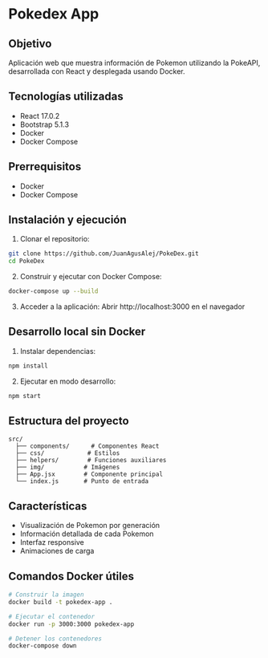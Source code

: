 # Pokedex App

## Objetivo

Aplicación web que muestra información de Pokemon utilizando la PokeAPI, desarrollada con React y desplegada usando Docker.

## Tecnologías utilizadas

- React 17.0.2
- Bootstrap 5.1.3
- Docker
- Docker Compose

## Prerrequisitos

- Docker
- Docker Compose

## Instalación y ejecución

1. Clonar el repositorio:

```bash
git clone https://github.com/JuanAgusAlej/PokeDex.git
cd PokeDex
```

2. Construir y ejecutar con Docker Compose:

```bash
docker-compose up --build
```

3. Acceder a la aplicación:
   Abrir http://localhost:3000 en el navegador

## Desarrollo local sin Docker

1. Instalar dependencias:

```bash
npm install
```

2. Ejecutar en modo desarrollo:

```bash
npm start
```

## Estructura del proyecto

```
src/
  ├── components/      # Componentes React
  ├── css/            # Estilos
  ├── helpers/        # Funciones auxiliares
  ├── img/           # Imágenes
  ├── App.jsx        # Componente principal
  └── index.js       # Punto de entrada
```

## Características

- Visualización de Pokemon por generación
- Información detallada de cada Pokemon
- Interfaz responsive
- Animaciones de carga

## Comandos Docker útiles

```bash
# Construir la imagen
docker build -t pokedex-app .

# Ejecutar el contenedor
docker run -p 3000:3000 pokedex-app

# Detener los contenedores
docker-compose down
```
